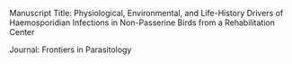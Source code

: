 Manuscript Title:
Physiological, Environmental, and Life-History Drivers of Haemosporidian Infections in Non-Passerine Birds from a Rehabilitation Center

Journal:
Frontiers in Parasitology
